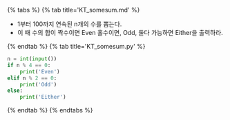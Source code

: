 {% tabs %}
{% tab title='KT_somesum.md' %}

* 1부터 100까지 연속된 n개의 수를 뽑는다.
* 이 때 수의 합이 짝수이면 Even 홀수이면, Odd, 둘다 가능하면 Either을 출력하라.

{% endtab %}
{% tab title='KT_somesum.py' %}

```py
n = int(input())
if n % 4 == 0:
    print('Even')
elif n % 2 == 0:
    print('Odd')
else:
    print('Either')
```

{% endtab %}
{% endtabs %}